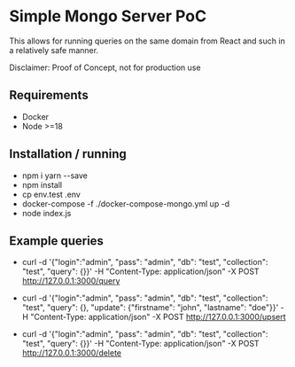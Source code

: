 # Simple Mongo Server PoC

This allows for running queries on the same domain from React and such in a relatively safe manner.

Disclaimer: Proof of Concept, not for production use 

## Requirements

- Docker 
- Node >=18 


## Installation / running 

- npm i yarn --save
- npm install 
- cp env.test .env
- docker-compose -f ./docker-compose-mongo.yml up -d 
- node index.js

## Example queries 

- curl -d '{"login":"admin", "pass": "admin", "db": "test", "collection": "test", "query": {}}' -H "Content-Type: application/json" -X POST http://127.0.0.1:3000/query

- curl -d '{"login":"admin", "pass": "admin", "db": "test", "collection": "test", "query": {}, "update": {"firstname": "john", "lastname": "doe"}}' -H "Content-Type: application/json" -X POST http://127.0.0.1:3000/upsert

- curl -d '{"login":"admin", "pass": "admin", "db": "test", "collection": "test", "query": {}}' -H "Content-Type: application/json" -X POST http://127.0.0.1:3000/delete